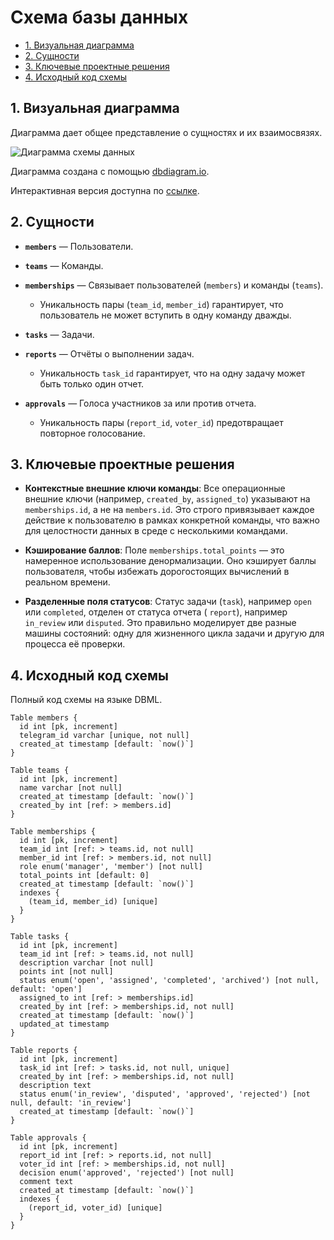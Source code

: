 # Схема базы данных

* [1. Визуальная диаграмма](#1-визуальная-диаграмма)
* [2. Сущности](#2-сущности)
* [3. Ключевые проектные решения](#3-ключевые-проектные-решения)
* [4. Исходный код схемы](#4-исходный-код-схемы)

## 1. Визуальная диаграмма

Диаграмма дает общее представление о сущностях и их взаимосвязях.

![Диаграмма схемы данных](scheme.png)

Диаграмма создана с помощью [dbdiagram.io](https://dbdiagram.io).

Интерактивная версия доступна по [ссылке](https://dbdiagram.io/d/68ee44512e68d21b4161cdb3).

## 2. Сущности

* **`members`** — Пользователи.

* **`teams`** — Команды.

* **`memberships`** — Связывает пользователей (`members`) и команды (`teams`).
    * Уникальность пары (`team_id`, `member_id`) гарантирует, что пользователь не может вступить в одну команду дважды.

* **`tasks`** — Задачи.

* **`reports`** — Отчёты о выполнении задач.
    * Уникальность `task_id` гарантирует, что на одну задачу может быть только один отчет.

* **`approvals`** — Голоса участников за или против отчета.
    * Уникальность пары (`report_id`, `voter_id`) предотвращает повторное голосование.

## 3. Ключевые проектные решения

* **Контекстные внешние ключи команды**: Все операционные внешние ключи (например, `created_by`, `assigned_to`)
  указывают на `memberships.id`, а не на `members.id`. Это строго привязывает каждое действие к пользователю в рамках
  конкретной команды, что важно для целостности данных в среде с несколькими командами.

* **Кэширование баллов**: Поле `memberships.total_points` — это намеренное использование денормализации. Оно кэширует
  баллы пользователя, чтобы избежать дорогостоящих вычислений в реальном времени.

* **Разделенные поля статусов**: Статус задачи (`task`), например `open` или `completed`, отделен от статуса отчета (
  `report`), например `in_review` или `disputed`. Это правильно моделирует две разные машины состояний: одну для
  жизненного цикла задачи и другую для процесса её проверки.

## 4. Исходный код схемы

Полный код схемы на языке DBML.

```dbml
Table members {
  id int [pk, increment]
  telegram_id varchar [unique, not null]
  created_at timestamp [default: `now()`]
}

Table teams {
  id int [pk, increment]
  name varchar [not null]
  created_at timestamp [default: `now()`]
  created_by int [ref: > members.id]
}

Table memberships {
  id int [pk, increment]
  team_id int [ref: > teams.id, not null]
  member_id int [ref: > members.id, not null]
  role enum('manager', 'member') [not null]
  total_points int [default: 0]
  created_at timestamp [default: `now()`]
  indexes {
    (team_id, member_id) [unique]
  }
}

Table tasks {
  id int [pk, increment]
  team_id int [ref: > teams.id, not null]
  description varchar [not null]
  points int [not null]
  status enum('open', 'assigned', 'completed', 'archived') [not null, default: 'open']
  assigned_to int [ref: > memberships.id]
  created_by int [ref: > memberships.id, not null]
  created_at timestamp [default: `now()`]
  updated_at timestamp
}

Table reports {
  id int [pk, increment]
  task_id int [ref: > tasks.id, not null, unique]
  created_by int [ref: > memberships.id, not null]
  description text
  status enum('in_review', 'disputed', 'approved', 'rejected') [not null, default: 'in_review']
  created_at timestamp [default: `now()`]
}

Table approvals {
  id int [pk, increment]
  report_id int [ref: > reports.id, not null]
  voter_id int [ref: > memberships.id, not null]
  decision enum('approved', 'rejected') [not null]
  comment text
  created_at timestamp [default: `now()`]
  indexes {
    (report_id, voter_id) [unique]
  }
}
```
